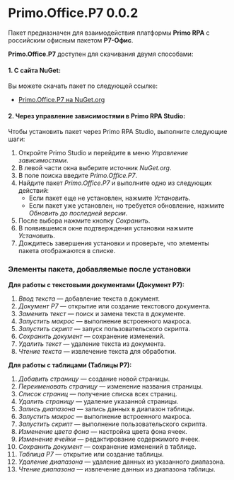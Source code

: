 # Primo.Office.P7 0.0.2


Пакет предназначен для взаимодействия платформы **Primo RPA** с российским офисным пакетом **Р7-Офис**. 

**Primo.Office.P7** доступен для скачивания двумя способами:

#### 1. С сайта NuGet:
Вы можете скачать пакет по следующей ссылке:  
- [Primo.Office.P7 на NuGet.org](https://www.nuget.org/packages/Primo.Office.P7)

#### 2. Через управление зависимостями в Primo RPA Studio:
Чтобы установить пакет через Primo RPA Studio, выполните следующие шаги:

1. Откройте Primo Studio и перейдите в меню *Управление зависимостями*.
2. В левой части окна выберите источник *NuGet.org*.
3. В поле поиска введите *Primo.Office.P7*.
4. Найдите пакет *Primo.Office.P7* и выполните одно из следующих действий:
   - Если пакет еще не установлен, нажмите *Установить*.
   - Если пакет уже установлен, но требуется обновление, нажмите *Обновить до последней версии*.
5. После выбора нажмите кнопку *Сохранить*.
6. В появившемся окне подтверждения установки нажмите *Установить*.
7. Дождитесь завершения установки и проверьте, что элементы пакета отображаются в списке.


### Элементы пакета, добавляемые после установки

**Для работы с текстовыми документами (Документ Р7):**
1. *Ввод текста* — добавление текста в документ.
2. *Документ Р7* — открытие или создание текстового документа.
3. *Заменить текст* — поиск и замена текста в документе.
4. *Запустить макрос* — выполнение встроенного макроса.
5. *Запустить скрипт* — запуск пользовательского скрипта.
6. *Сохранить документ* — сохранение изменений.
7. *Удалить текст* — удаление текста из документа.
8. *Чтение текста* — извлечение текста для обработки.

**Для работы с таблицами (Таблицы Р7):**
1. *Добавить страницу* — создание новой страницы.
2. *Переименовать страницу* — изменение названия страницы.
3. *Список страниц* — получение списка всех страниц.
4. *Удалить страницу* — удаление указанной страницы.
5. *Запись диапазона* — запись данных в диапазон таблицы.
6. *Запустить макрос* — выполнение встроенного макроса.
7. *Запустить скрипт* — выполнение пользовательского скрипта.
8. *Изменение цвета фона* — настройка цвета фона ячеек.
9. *Изменение ячейки* — редактирование содержимого ячеек.
10. *Сохранить документ* — сохранение изменений в таблице.
11. *Таблица Р7* — открытие или создание таблицы.
12. *Удаление диапазона* — удаление данных из указанного диапазона.
13. *Чтение диапазона* — извлечение данных из диапазона таблицы.
